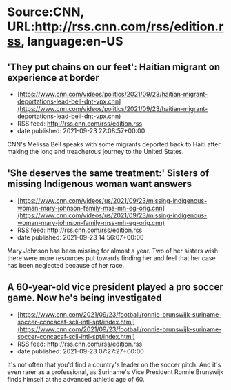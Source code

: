 # Source:CNN, URL:http://rss.cnn.com/rss/edition.rss, language:en-US

## 'They put chains on our feet': Haitian migrant on experience at border
 - [https://www.cnn.com/videos/politics/2021/09/23/haitian-migrant-deportations-lead-bell-dnt-vpx.cnn](https://www.cnn.com/videos/politics/2021/09/23/haitian-migrant-deportations-lead-bell-dnt-vpx.cnn)
 - RSS feed: http://rss.cnn.com/rss/edition.rss
 - date published: 2021-09-23 22:08:57+00:00

CNN's Melissa Bell speaks with some migrants deported back to Haiti after making the long and treacherous journey to the United States.

## 'She deserves the same treatment:' Sisters of missing Indigenous woman want answers
 - [https://www.cnn.com/videos/us/2021/09/23/missing-indigenous-woman-mary-johnson-family-mss-mh-eg-orig.cnn](https://www.cnn.com/videos/us/2021/09/23/missing-indigenous-woman-mary-johnson-family-mss-mh-eg-orig.cnn)
 - RSS feed: http://rss.cnn.com/rss/edition.rss
 - date published: 2021-09-23 14:56:07+00:00

Mary Johnson has been missing for almost a year. Two of her sisters wish there were more resources put towards finding her and feel that her case has been neglected because of her race.

## A 60-year-old vice president played a pro soccer game. Now he's being investigated
 - [https://www.cnn.com/2021/09/23/football/ronnie-brunswijk-suriname-soccer-concacaf-scli-intl-spt/index.html](https://www.cnn.com/2021/09/23/football/ronnie-brunswijk-suriname-soccer-concacaf-scli-intl-spt/index.html)
 - RSS feed: http://rss.cnn.com/rss/edition.rss
 - date published: 2021-09-23 07:27:27+00:00

It's not often that you'd find a country's leader on the soccer pitch. And it's even rarer as a professional, as Suriname's Vice President Ronnie Brunswijk finds himself at the advanced athletic age of 60.

